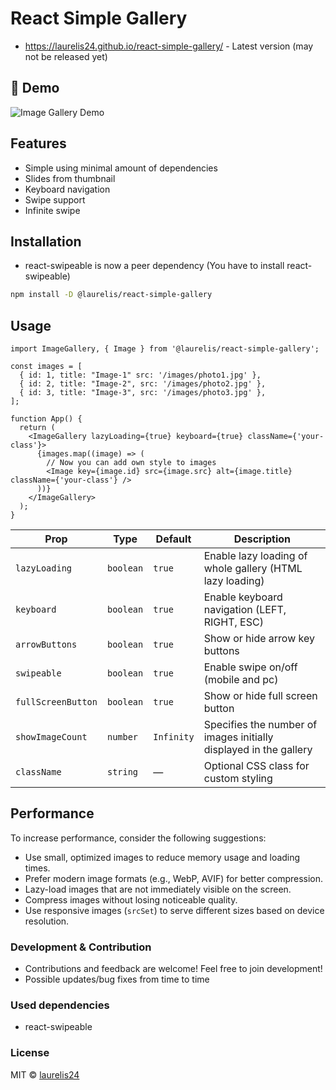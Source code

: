 # React Simple Gallery

- https://laurelis24.github.io/react-simple-gallery/ - Latest version (may not be released yet)

## 📸 Demo

![Image Gallery Demo](https://raw.githubusercontent.com/laurelis24/simple-react-gallery/refs/heads/main/screenshots/gallery.gif)

## Features

- Simple using minimal amount of dependencies
- Slides from thumbnail
- Keyboard navigation
- Swipe support
- Infinite swipe

## Installation

- react-swipeable is now a peer dependency (You have to install react-swipeable)

```bash
npm install -D @laurelis/react-simple-gallery
```

## Usage

```tsx
import ImageGallery, { Image } from '@laurelis/react-simple-gallery';

const images = [
  { id: 1, title: "Image-1" src: '/images/photo1.jpg' },
  { id: 2, title: "Image-2", src: '/images/photo2.jpg' },
  { id: 3, title: "Image-3", src: '/images/photo3.jpg' },
];

function App() {
  return (
    <ImageGallery lazyLoading={true} keyboard={true} className={'your-class'}>
      {images.map((image) => (
        // Now you can add own style to images
        <Image key={image.id} src={image.src} alt={image.title} className={'your-class'} />
      ))}
    </ImageGallery>
  );
}
```

| Prop               | Type      | Default    | Description                                                       |
| ------------------ | --------- | ---------- | ----------------------------------------------------------------- |
| `lazyLoading`      | `boolean` | `true`     | Enable lazy loading of whole gallery (HTML lazy loading)          |
| `keyboard`         | `boolean` | `true`     | Enable keyboard navigation (LEFT, RIGHT, ESC)                     |
| `arrowButtons`     | `boolean` | `true`     | Show or hide arrow key buttons                                    |
| `swipeable`        | `boolean` | `true`     | Enable swipe on/off (mobile and pc)                               |
| `fullScreenButton` | `boolean` | `true`     | Show or hide full screen button                                   |
| `showImageCount`   | `number`  | `Infinity` | Specifies the number of images initially displayed in the gallery |
| `className`        | `string`  | —          | Optional CSS class for custom styling                             |

## Performance

To increase performance, consider the following suggestions:

- Use small, optimized images to reduce memory usage and loading times.
- Prefer modern image formats (e.g., WebP, AVIF) for better compression.
- Lazy-load images that are not immediately visible on the screen.
- Compress images without losing noticeable quality.
- Use responsive images (`srcSet`) to serve different sizes based on device resolution.

### Development & Contribution

- Contributions and feedback are welcome! Feel free to join development!
- Possible updates/bug fixes from time to time

### Used dependencies

- react-swipeable

### License

MIT © [laurelis24](https://github.com/laurelis24)
